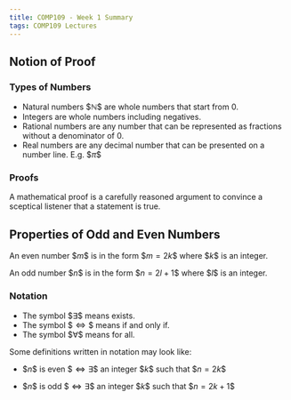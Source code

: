 ```yaml
---
title: COMP109 - Week 1 Summary
tags: COMP109 Lectures
---
```

## Notion of Proof
### Types of Numbers
* Natural numbers \$$\mathbb{N}\$$ are whole numbers that start from 0.
* Integers are whole numbers including negatives.
* Rational numbers are any number that can be represented as fractions without a denominator of 0.
* Real numbers are any decimal number that can be presented on a number line. E.g. \$$\pi\$$

### Proofs
A mathematical proof is a carefully reasoned argument to convince a sceptical listener that a statement is true.

## Properties of Odd and Even Numbers
An even number \$$m\$$ is in the form \$$m = 2k\$$ where \$$k\$$ is an integer.

An odd number \$$n\$$ is in the form \$$n= 2l+1\$$ where \$$l\$$ is an integer.

### Notation
* The symbol \$$\exists\$$ means exists.
* The symbol \$$\Leftrightarrow\$$ means if and only if. 
* The symbol \$$\forall\$$ means for all.

Some definitions written in notation may look like:

* \$$n\$$ is even \$$\Leftrightarrow \exists\$$  an integer \$$k\$$ such that \$$n=2k\$$

* \$$n\$$ is odd \$$\Leftrightarrow \exists\$$  an integer \$$k\$$ such that \$$n=2k+1\$$
